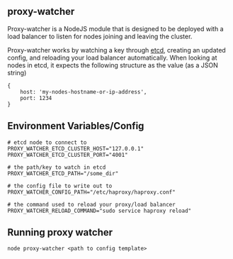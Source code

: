 ## proxy-watcher

Proxy-watcher is a NodeJS module that is designed to be deployed with a load balancer to listen
for nodes joining and leaving the cluster.

Proxy-watcher works by watching a key through [etcd](https://github.com/coreos/etcd), creating an updated config, and reloading your load balancer automatically. When looking at nodes in etcd, it expects the following structure as the value (as a JSON string)

```
{
	host: 'my-nodes-hostname-or-ip-address',
	port: 1234
}
```

## Environment Variables/Config

```
# etcd node to connect to
PROXY_WATCHER_ETCD_CLUSTER_HOST="127.0.0.1"
PROXY_WATCHER_ETCD_CLUSTER_PORT="4001"

# the path/key to watch in etcd
PROXY_WATCHER_ETCD_PATH="/some_dir"

# the config file to write out to
PROXY_WATCHER_CONFIG_PATH="/etc/haproxy/haproxy.conf"

# the command used to reload your proxy/load balancer
PROXY_WATCHER_RELOAD_COMMAND="sudo service haproxy reload"
```

## Running proxy watcher

```
node proxy-watcher <path to config template>

```


